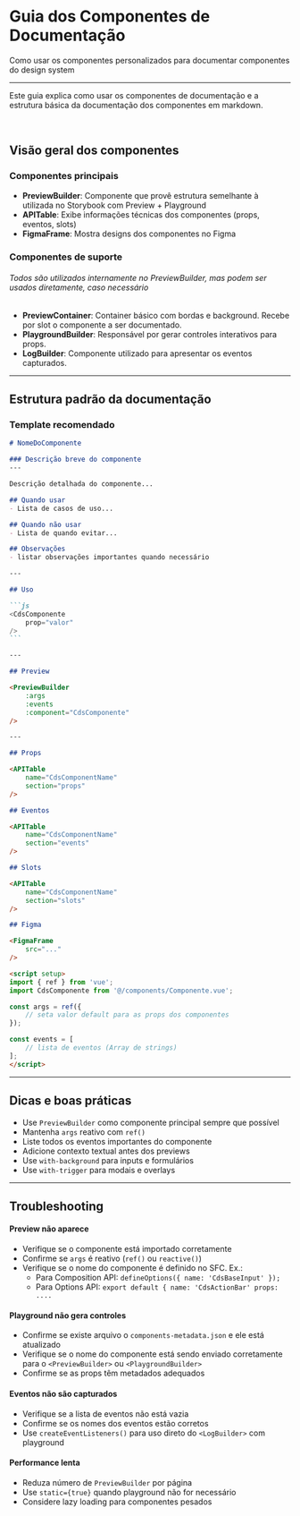 # Guia dos Componentes de Documentação

Como usar os componentes personalizados para documentar componentes do design system

---

Este guia explica como usar os componentes de documentação e a estrutura básica da documentação dos componentes em markdown.

<br>

## Visão geral dos componentes

### Componentes principais
- **PreviewBuilder**: Componente que provê estrutura semelhante à utilizada no Storybook com Preview + Playground
- **APITable**: Exibe informações técnicas dos componentes (props, eventos, slots)
- **FigmaFrame**: Mostra designs dos componentes no Figma

### Componentes de suporte
###### Todos são utilizados internamente no PreviewBuilder, mas podem ser usados diretamente, caso necessário
- **PreviewContainer**: Container básico com bordas e background. Recebe por slot o componente a ser documentado.
- **PlaygroundBuilder**: Responsável por gerar controles interativos para props.
- **LogBuilder**: Componente utilizado para apresentar os eventos capturados.

---

## Estrutura padrão da documentação

### Template recomendado
````markdown
# NomeDoComponente

### Descrição breve do componente
---

Descrição detalhada do componente...

## Quando usar
- Lista de casos de uso...

## Quando não usar
- Lista de quando evitar...

## Observações
- listar observações importantes quando necessário

---

## Uso

```js
<CdsComponente
	prop="valor"
/>
```

---

## Preview

<PreviewBuilder
	:args
	:events
	:component="CdsComponente"
/>

---

## Props

<APITable
	name="CdsComponentName"
	section="props"
/>

## Eventos

<APITable
	name="CdsComponentName"
	section="events"
/>

## Slots

<APITable
	name="CdsComponentName"
	section="slots"
/>

## Figma

<FigmaFrame
	src="..."
/>

<script setup>
import { ref } from 'vue';
import CdsComponente from '@/components/Componente.vue';

const args = ref({
	// seta valor default para as props dos componentes
});

const events = [
	// lista de eventos (Array de strings)
];
</script>
````

---

<!-- ## Casos de uso
### Componente simples (Botão, Badge)
```html
<PreviewBuilder
	:args
	:events
	:component="CdsButton"
/>

<APITable name="Button" section="props" />
<APITable name="Button" section="events" />
```

<br>

### Componente com trigger (Modal, Popover)
```html
<PreviewBuilder
	:args
	:events
	:component="CdsModal"
	with-trigger
	@trigger-click="args.modelValue = !args.modelValue"
>
	<span>Conteúdo do modal</span>
</PreviewBuilder>
```

<br>

### Preview estático (sem playground)
```html
<PreviewBuilder
	:args="args"
	:component="CdsIcon"
	:events="[]"
	static
/>
```

<br>

### Múltiplos previews na mesma página
```html
<div>
	<h3>Variante Primary</h3>
	<PreviewBuilder
		:args="primaryArgs"
		:component="CdsButton"
		:events="buttonEvents"
	/>

	<h3>Variante Secondary</h3>
	<PreviewBuilder
		:args="secondaryArgs"
		:component="CdsButton"
		:events="buttonEvents"
	/>
</div>
```

<br>

## Integração com Figma

```html
<div>
	<h2>Implementação</h2>
	<PreviewBuilder
		:args="componentArgs"
		:component="CdsComponent"
		:events="componentEvents"
	/>

	<h2>Componente no design kit</h2>
	<FigmaFrame
		src="https://www.figma.com/embed?embed_host=share&url=https%3A%2F%2Fwww.figma.com%2Fdesign%2FJ5fTswomlHu7RXk1gwbUq6%2FCuida%3Fnode-id%3D3-0"
	/>
</div>
```


## Casos de uso avançados

### Usando PreviewContainer diretamente
```html
<PreviewContainer with-background>
	<CdsFlexbox gap="4">
		<CdsButton text="Button 1" />
		<CdsButton text="Button 2" variant="secondary" />
		<CdsButton text="Button 3" variant="danger" />
	</CdsFlexbox>
	<LogBuilder :events="['button-click']" />
</PreviewContainer>
```

### LogBuilder standalone
```html
<div>
	<CdsButton
		text="Testar eventos"
		v-on="internalEvents"
	/>
	<LogBuilder ref="logBuilderRef" :events="['button-click']" />
</div>
```
```javascript
// ...
const logBuilder = useTemplateRef('logBuilderRef');
const internalEvents = ref({});

onMounted(() => {
	internalEvents.value = logBuilder.value.createEventListeners();
});
```

--- -->

## Dicas e boas práticas

- Use `PreviewBuilder` como componente principal sempre que possível
- Mantenha `args` reativo com `ref()`
- Liste todos os eventos importantes do componente
- Adicione contexto textual antes dos previews
- Use `with-background` para inputs e formulários
- Use `with-trigger` para modais e overlays


---

## Troubleshooting

#### Preview não aparece
- Verifique se o componente está importado corretamente
- Confirme se `args` é reativo (`ref()` ou `reactive()`)
- Verifique se o nome do componente é definido no SFC. Ex.:
  - Para Composition API: `defineOptions({ name: 'CdsBaseInput' });`
  - Para Options API: ```export default {
	name: 'CdsActionBar'
	props: ....```

#### Playground não gera controles
- Confirme se existe arquivo o `components-metadata.json` e ele está atualizado
- Verifique se o nome do componente está sendo enviado corretamente para o `<PreviewBuilder>` ou `<PlaygroundBuilder>`
- Confirme se as props têm metadados adequados

#### Eventos não são capturados
- Verifique se a lista de eventos não está vazia
- Confirme se os nomes dos eventos estão corretos
- Use `createEventListeners()` para uso direto do `<LogBuilder>` com playground

#### Performance lenta
- Reduza número de `PreviewBuilder` por página
- Use `static={true}` quando playground não for necessário
- Considere lazy loading para componentes pesados
